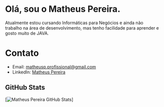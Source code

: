 # Olá, sou o Matheus Pereira.

Atualmente estou cursando Informáticas para Negócios e ainda não trabalho na área de desenvolvimento, mas tenho facilidade para aprender e gosto muito de JAVA.


# Contato

- Email: matheusp.profissional@gmail.com
- LinkedIn: [Matheus Pereira]([https://www.linkedin.com/seu_perfil](https://www.linkedin.com/in/matheus-pereira-amaral-batista-2195181b7/))

## GitHub Stats

[![Matheus Pereira GitHub Stats](https://github-readme-stats.vercel.app/api?username=Mperera8&show_icons=true&count_private=true&theme=dracula)]
